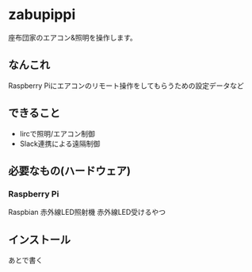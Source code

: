 # zabupippi
座布団家のエアコン&amp;照明を操作します。

## なんこれ

Raspberry Piにエアコンのリモート操作をしてもらうための設定データなど

## できること

+ lircで照明/エアコン制御
+ Slack連携による遠隔制御

## 必要なもの(ハードウェア)

### Raspberry Pi
Raspbian
赤外線LED照射機
赤外線LED受けるやつ


## インストール
あとで書く
